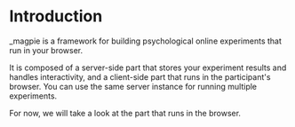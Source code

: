 # Introduction

_magpie is a framework for building psychological online experiments that run in your browser.

It is composed of a server-side part that stores your experiment results and handles interactivity, and a client-side part that runs in the participant's browser. You can use the same server instance for running multiple experiments.

For now, we will take a look at the part that runs in the browser.
